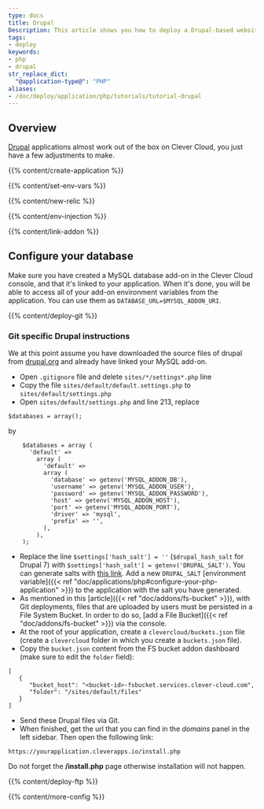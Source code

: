 ```yaml
---
type: docs
title: Drupal
Description: This article shows you how to deploy a Drupal-based website on Clever Cloud.
tags:
- deploy
keywords:
- php
- drupal
str_replace_dict:
  "@application-type@": "PHP"
aliases:
- /doc/deploy/application/php/tutorials/tutorial-drupal
---
```


## Overview

[Drupal](https://drupal.org) applications almost work out of the box on Clever Cloud, you just have a few adjustments to make.

{{% content/create-application %}}

{{% content/set-env-vars %}}

{{% content/new-relic %}}

{{% content/env-injection %}}

{{% content/link-addon %}}

## Configure your database

Make sure you have created a MySQL database add-on in the Clever Cloud console, and that it's linked to your application. When it's done, you will be able to access all of your add-on environment variables from the application. You can use them as `DATABASE_URL=$MYSQL_ADDON_URI`.

 {{% content/deploy-git %}}

### Git specific Drupal instructions

We at this point assume you have downloaded the source files of drupal from [drupal.org](https://drupal.org) and already have linked your MySQL add-on.

* Open `.gitignore` file and delete `sites/*/settings*.php` line
* Copy the file `sites/default/default.settings.php` to `sites/default/settings.php`
* Open `sites/default/settings.php` and line 213, replace

```php{linenos=table}
$databases = array();
```

by

```php{linenos=table}
    $databases = array (
      'default' =>
        array (
          'default' =>
          array (
            'database' => getenv('MYSQL_ADDON_DB'),
            'username' => getenv('MYSQL_ADDON_USER'),
            'password' => getenv('MYSQL_ADDON_PASSWORD'),
            'host' => getenv('MYSQL_ADDON_HOST'),
            'port' => getenv('MYSQL_ADDON_PORT'),
            'driver' => 'mysql',
            'prefix' => '',
          ),
        ),
    );
```

* Replace the line `$settings['hash_salt'] = ''` (`$drupal_hash_salt` for Drupal 7) with `$settings['hash_salt'] = getenv('DRUPAL_SALT')`. You can generate salts with [this link](https://www.passwordtool.hu/). Add a new `DRUPAL_SALT` [environment variable]({{< ref "doc/applications/php#configure-your-php-application" >}}) to the application with the salt you have generated.
* As mentioned in this [article]({{< ref "doc/addons/fs-bucket" >}}), with Git deployments, files that are uploaded by users must be
persisted in a File System Bucket. In order to do so, [add a File Bucket]({{< ref "doc/addons/fs-bucket" >}}) via the console.
* At the root of your application, create a `clevercloud/buckets.json` file (create a `clevercloud`
folder in which you create a `buckets.json` file).
* Copy the `bucket.json` content from the FS bucket addon dashboard (make sure to edit the `folder` field):

```javascript{linenos=table}
[
   {
      "bucket_host": "<bucket-id>-fsbucket.services.clever-cloud.com",
      "folder": "/sites/default/files"
   }
]
```

* Send these Drupal files via Git.
* When finished, get the url that you can find in the *domains* panel in the left sidebar. Then open the following link:

`https://yourapplication.cleverapps.io/install.php`

Do not forget the **/install.php** page otherwise installation will not happen.

{{% content/deploy-ftp %}}

{{% content/more-config %}}
